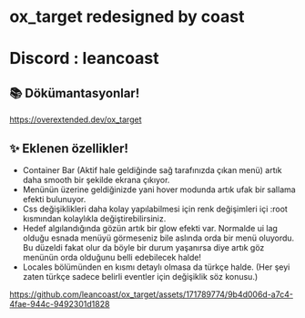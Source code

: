 # ox_target redesigned by coast

# Discord : leancoast

## 📚 Dökümantasyonlar!

https://overextended.dev/ox_target


## ✨ Eklenen özellikler!

- Container Bar (Aktif hale geldiğinde sağ tarafınızda çıkan menü) artık daha smooth bir şekilde ekrana çıkıyor.
- Menünün üzerine geldiğinizde yani hover modunda artık ufak bir sallama efekti bulunuyor.
- Css değişiklikleri daha kolay yapılabilmesi için renk değişimleri içi :root kısmından kolaylıkla değiştirebilirsiniz.
- Hedef algılandığında gözün artık bir glow efekti var. Normalde ui lag olduğu esnada menüyü görmeseniz bile aslında orda bir menü oluyordu. Bu düzeldi fakat olur da böyle bir durum yaşanırsa diye artık göz menünün orda olduğunu belli edebilecek halde!
- Locales bölümünden en kısmı detaylı olmasa da türkçe halde. (Her şeyi zaten türkçe sadece belirli eventler için değişiklik söz konusu.)

https://github.com/leancoast/ox_target/assets/171789774/9b4d006d-a7c4-4fae-944c-9492301d1828

